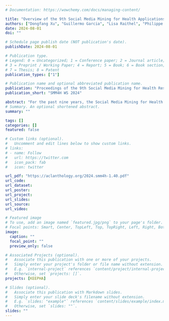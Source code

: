 ```yaml
---
# Documentation: https://wowchemy.com/docs/managing-content/

title: "Overview of the 9th Social Media Mining for Health Applications (#SMM4H) Shared Tasks at ACL 2024 -- Large Language Models and Generalizability for Social Media NLP"
authors: ["Dongfang Xu", "Guillermo Garcia", "Lisa Raithel", "Philippe Thomas", "Roland Roller", "Eiji Aramaki", "Shoko Wakamiya", "Shuntaro Yada", "Pierre Zweigenbaum", "Karen O'Connor", "Sai Samineni", "Sophia Hernandez", "Yao Ge", "Swati Rajwal", "Sudeshna Das", "Abeed Sarker", "Ari Klein", "Ana Schmidt", "Vishakha Sharma", "Raul Rodriguez-Esteban", "Juan Banda", "Ivan Amaro", "Davy Weissenbacher", "Graciela Gonzalez-Hernandez "]
date: 2024-08-01
doi: ""

# Schedule page publish date (NOT publication's date).
publishDate: 2024-08-01

# Publication type.
# Legend: 0 = Uncategorized; 1 = Conference paper; 2 = Journal article;
# 3 = Preprint / Working Paper; 4 = Report; 5 = Book; 6 = Book section;
# 7 = Thesis; 8 = Patent
publication_types: ["1"]

# Publication name and optional abbreviated publication name.
publication: "Proceedings of the 9th Social Media Mining for Health Research and Applications (SMM4H 2024) Workshop and Shared Tasks"
publication_short: "SMM4H WS 2024"

abstract: "For the past nine years, the Social Media Mining for Health Applications (#SMM4H) shared tasks have promoted community-driven development and evaluation of advanced natural language processing systems to detect, extract, and normalize health-related information in publicly available user-generated content. This year, #SMM4H included seven shared tasks in English, Japanese, German, French, and Spanish from Twitter, Reddit, and health forums. A total of 84 teams from 22 countries registered for #SMM4H, and 45 teams participated in at least one task. This represents a growth of 180% and 160% in registration and participation, respectively, compared to the last iteration. This paper provides an overview of the tasks and participating systems. The data sets remain available upon request, and new systems can be evaluated through the post-evaluation phase on CodaLab."
# Summary. An optional shortened abstract.
summary: ""

tags: []
categories: []
featured: false

# Custom links (optional).
#   Uncomment and edit lines below to show custom links.
# links:
# - name: Follow
#   url: https://twitter.com
#   icon_pack: fab
#   icon: twitter

url_pdf: "https://aclanthology.org/2024.smm4h-1.40.pdf"
url_code: 
url_dataset:
url_poster:
url_project:
url_slides:
url_source:
url_video:

# Featured image
# To use, add an image named `featured.jpg/png` to your page's folder. 
# Focal points: Smart, Center, TopLeft, Top, TopRight, Left, Right, BottomLeft, Bottom, BottomRight.
image:
  caption: ""
  focal_point: ""
  preview_only: false

# Associated Projects (optional).
#   Associate this publication with one or more of your projects.
#   Simply enter your project's folder or file name without extension.
#   E.g. `internal-project` references `content/project/internal-project/index.md`.
#   Otherwise, set `projects: []`.
projects: [KEEPHA]

# Slides (optional).
#   Associate this publication with Markdown slides.
#   Simply enter your slide deck's filename without extension.
#   E.g. `slides: "example"` references `content/slides/example/index.md`.
#   Otherwise, set `slides: ""`.
slides: ""
---
```

